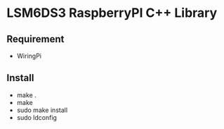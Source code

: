 # LSM6DS3 RaspberryPI C++ Library

## Requirement
* WiringPi

## Install
* make .
* make
* sudo make install
* sudo ldconfig
